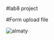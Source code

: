 #lab8 project

#Form upload file

![almaty](https://user-images.githubusercontent.com/78722836/113513797-23e3ef80-958d-11eb-8fcf-56119413c7f0.png)

